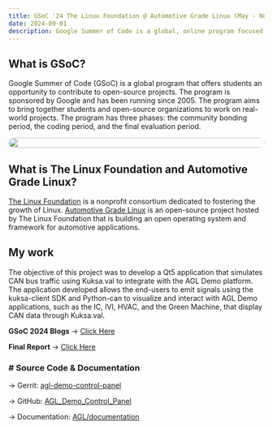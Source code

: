 ```yaml
---
title: GSoC '24 The Linux Foundation @ Automotive Grade Linux (May - Nov 2024)
date: 2024-09-01
description: Google Summer of Code is a global, online program focused on bringing new contributors into open source software development
---
```

## What is GSoC?

Google Summer of Code (GSoC) is a global program that offers students an opportunity to contribute to open-source projects. The program is sponsored by Google and has been running since 2005. The program aims to bring together students and open-source organizations to work on real-world projects. The program has three phases: the community bonding period, the coding period, and the final evaluation period.


<div style="display: flex; flex-direction: column; align-items: center;">
  <img src="./GSoC_2023/completion_certificate_2023_contributor-1.png"height="auto" width="100%" style="border-radius: 10px;">
</div>

## What is The Linux Foundation and Automotive Grade Linux?

[The Linux Foundation](https://www.linuxfoundation.org/) is a nonprofit consortium dedicated to fostering the growth of Linux. [Automotive Grade Linux](https://www.automotivelinux.org/) is an open-source project hosted by The Linux Foundation that is building an open operating system and framework for automotive applications.

## My work

The objective of this project was to develop a Qt5 application that simulates CAN bus traffic using Kuksa.val to integrate with the AGL Demo platform. The application developed allows the end-users to emit signals using the kuksa-client SDK and Python-can to visualize and interact with AGL Demo applications, such as the IC, IVI, HVAC, and the Green Machine, that display CAN data through Kuksa.val.

**GSoC 2024 Blogs** → [Click Here](/articles/gsoc24/community-bonding-period/)

**Final Report** → [Click Here](/articles/gsoc24/gsoc2024-final-report/)

### # Source Code & Documentation

→ Gerrit: [agl-demo-control-panel](https://gerrit.automotivelinux.org/gerrit/admin/repos/src/agl-demo-control-panel,general)

→ GitHub: [AGL_Demo_Control_Panel](https://github.com/suchinton/AGL_Demo_Control_Panel)

→ Documentation: [AGL/documentation](https://docs.automotivelinux.org/en/master/#06_Component_Documentation/09_AGL_Demo_Control_Panel/)